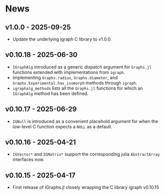 # News

## v1.0.0 - 2025-09-25

- Update the underlying igraph C library to v1.0.0.

## v0.10.18 - 2025-06-30

- `IGraphAlg` introduced as a generic dispatch argument for `Graphs.jl` functions extended with implementations from `igraph`.
- Implementing `Graphs.radius`, `Graphs.diameter`, and `Graphs.Experimental.has_isomorph` methods through `igraph`.
- `igraphalg_methods` lists all the `Graphs.jl` functions for which an `IGraphAlg` method has been defined.

## v0.10.17 - 2025-06-29

- `IGNull` is introduced as a convenient placehold argument for when the low-level C function expects a `NULL` as a default.

## v0.10.16 - 2025-04-21

- `IGVector*` and `IGMatrix*` support the corresponding julia `AbstractArray` interfaces now.

## v0.10.15 - 2025-04-17

- First release of IGraphs.jl closely wrapping the C library igraph v0.10.15
